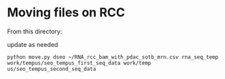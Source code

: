 # Moving files on RCC

From this directory:

update as needed

`python move.py dseo ~/RNA_rcc_bam_with_pdac_sotb_mrn.csv rna_seq_temp work/tempus/seo_tempus_first_seq_data work/temp
us/seo_tempus_second_seq_data`

